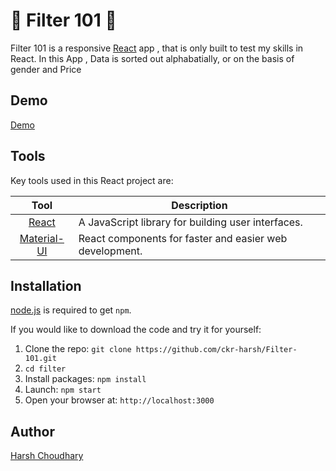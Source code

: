 # 🥇 Filter 101 🥇

Filter 101 is a responsive [React](http://facebook.github.io/react/index.html) app , that is only built to test my skills in React. In this App , Data is sorted out alphabatially, or on the basis of gender and Price

## Demo

[Demo](https://ckr-harsh.github.io/Filter-101.git)

## Tools

Key tools used in this React project are:

|                        Tool                         | Description                                             |
| :-------------------------------------------------: | ------------------------------------------------------- |
| [React](http://facebook.github.io/react/index.html) | A JavaScript library for building user interfaces.      |
|       [Material-UI](https://material-ui.com/)       | React components for faster and easier web development. |

## Installation

[node.js](http://nodejs.org/download/) is required to get `npm`.

If you would like to download the code and try it for yourself:

1. Clone the repo: `git clone https://github.com/ckr-harsh/Filter-101.git`
2. `cd filter`
3. Install packages: `npm install`
4. Launch: `npm start`
5. Open your browser at: `http://localhost:3000`

## Author

[Harsh Choudhary](https://github.com/ckr-Harsh/)
